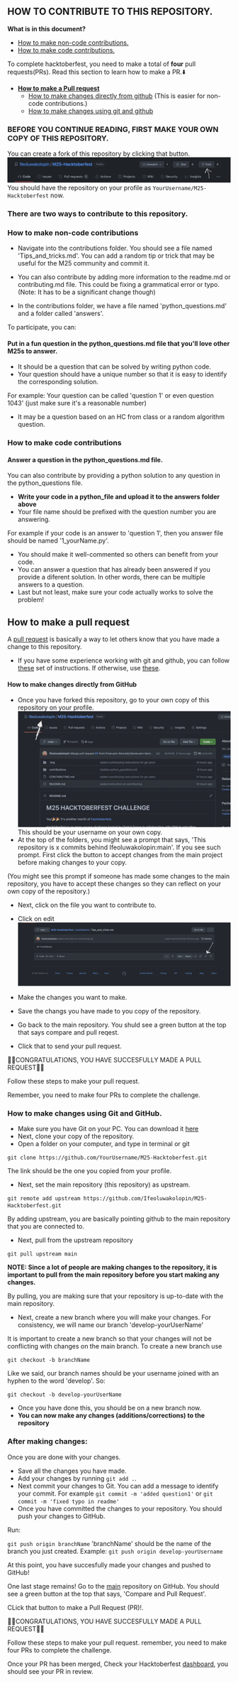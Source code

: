 ## HOW TO CONTRIBUTE TO THIS REPOSITORY.

**What is in this document?**
* [How to make non-code contributions.](#how-to-make-non-code-contributions)
* [How to make code contributions.](#how-to-make-code-contributions)

To complete hacktoberfest, you need to make a total of **four** pull requests(PRs). Read this section to learn how to make a PR.⬇️
* [**How to make a Pull request**](#how-to-make-a-pull-request)
    * [How to make changes directly from github](#how-to-make-changes-directly-from-github) (This is easier for non-code contributions.)
    * [How to make changes using git and github](#how-to-making-changes-using-git-and-github)
    

### BEFORE YOU CONTINUE READING, FIRST MAKE YOUR OWN COPY OF THIS REPOSITORY.

You can create a fork of this repository by clicking that button.
![no image](.img/fork.jpeg)
You should have the repository on your profile as ```YourUsername/M25-Hacktoberfest``` now.

### There are two ways to contribute to this repository.


### How to make non-code contributions
- Navigate into the contributions folder. You should see a file named 'Tips_and_tricks.md'.
You can add a random tip or trick that may be useful for the M25 community and commit it.

- You can also contribute by adding more information to the readme.md or contributing.md file. This could be fixing a grammatical error or typo. (Note: It has to be a significant change though)

- In the contributions folder, we have a file named 'python_questions.md' and a folder called 'answers'.

To participate, you can:
#### Put in a fun question in the python_questions.md file that you'll love other M25s to answer.
* It should be a question that can be solved by writing python code.
* Your question should have a unique number so that it is easy to identify the corresponding solution.

For example: Your question can be called 'question 1' or even question 1043' (just make sure it's a reasonable number)
* It may be a question based on an HC from class or a random algorithm question.


### How to make code contributions
#### Answer a question in the python_questions.md file.
You can also contribute by providing a python solution to any question in the python_questions file.
* **Write your code in a python_file and upload it to the answers folder above**
* Your file name should be prefixed with the question number you are answering.

For example if your code is an answer to 'question 1', then you answer file should be named '1_yourName.py'.
* You should make it well-commented so others can benefit from your code.
* You can answer a question that has already been answered if you provide a diferent solution. In other words, there can be multiple answers to a question.
* Last but not least, make sure your code actually works to solve the problem!

## How to make a pull request

A [pull request](https://docs.github.com/en/github/collaborating-with-pull-requests/proposing-changes-to-your-work-with-pull-requests/about-pull-requests) is basically a way to let others know that you have made a change to this repository.
* If you have some experience working with git and github, you can follow [these](#how-to-making-changes-using-git-and-github) set of instructions. If otherwise, use [these](#how-to-make-changes-directly-from-github).

#### How to make changes directly from GitHub

* Once you have forked this repository, go to your own copy of this repository on your profile.
![no image](.img/forked_repo.jpg)
This should be your username on your own copy.
* At the top of the folders, you might see a prompt that says, 'This repository is x commits behind Ifeoluwakolopin:main'. If you see such prompt. First click the button to accept changes from the main project before making changes to your copy.

(You might see this prompt if someone has made some changes to the main repository, you have to accept these changes so they can reflect on your own copy of the repository.)
* Next, click on the file you want to contribute to.
* Click on edit
![no image](.img/edit.jpg)

* Make the changes you want to make.
* Save the changs you have made to you copy of the repository.
* Go back to the main repository. You shuld see a green button at the top that says compare and pull reqest.
* Click that to send your pull request.

🎉🎉CONGRATULATIONS, YOU HAVE SUCCESFULLY MADE A PULL REQUEST🎉🎉

Follow these steps to make your pull request.

Remember, you need to make four PRs to complete the challenge.


### How to make changes using Git and GitHub.
- Make sure you have Git on your PC.
You can download it [here](https://git-scm.com/downloads)
- Next, clone your copy of the repository.
- Open a folder on your computer, and type in terminal or git
```
git clone https://github.com/YourUsername/M25-Hacktoberfest.git
```
The link should be the one you copied from your profile.
- Next, set the main repository (this repository) as upstream.
```
git remote add upstream https://github.com/Ifeoluwakolopin/M25-Hacktoberfest.git
```
By adding upstream, you are basically pointing github to the main repository that you are connected to.
- Next, pull from the upstream repository
```
git pull upstream main
```
**NOTE: Since a lot of people are making changes to the repository, it is important to pull from the main repository before you start making any changes.**

By pulling, you are making sure that your repository is up-to-date with the main repository.

- Next, create a new branch where you will make your changes. For consistency, we will name our branch 'develop-yourUserName'

It is important to create a new branch so that your changes will not be conflicting with changes on the main branch. To create a new branch use
```
git checkout -b branchName
```
Like we said, our branch names should be your username joined with an hyphen to the word 'develop'. So:
```
git checkout -b develop-yourUserName
```

- Once you have done this, you should be on a new branch now.
- **You can now make any changes (additions/corrections) to the repository**

### After making changes:
Once you are done with your changes.
- Save all the changes you have made.
- Add your changes by running
```git add .```.
- Next commit your changes to Git.
You can add a message to identify your commit. For example
```git commit -m 'added question1'``` or ```git commit -m 'fixed typo in readme'```
- Once you have committed the changes to your repository. You should push your changes to GitHub.

Run:

```git push origin branchName```
'branchName' should be the name of the branch you just created.
Example: ```git push origin develop-yourUsername```

At this point, you have succesfully made your changes and pushed to GitHub!

One last stage remains! Go to the [main](https://github.com/Ifeoluwakolopin/M25-Hacktoberfest) repository on GitHub.
You should see a green button at the top that says, 'Compare and Pull Request'.

CLick that button to make a Pull Request (PR)!.

🎉🎉CONGRATULATIONS, YOU HAVE SUCCESFULLY MADE A PULL REQUEST🎉🎉

Follow these steps to make your pull request. remember, you need to make four PRs to complete the challenge.

Once your PR has been merged, Check your Hacktoberfest [dashboard](https://hacktoberfest.digitalocean.com/profile), you should see your PR in review.
